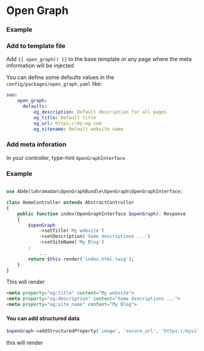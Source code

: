 # Open Graph

### Example

### Add to template file
Add ```{{ open_graph() }}``` to the base template or any page where the meta information will be injected

You can define some defaults values in the `config/packages/open_graph.yaml` like:
```yaml
seo:
    open_graph:
      defaults:
          og_description: Default description for all pages
          og_title: Default title
          og_url: https://my-og.com
          og_sitename: Default website name
```

### Add meta inforation
In your controller, type-hint `OpenGraphInterface`

### Example
```php

use Abdellahramadan\OpenGraphBundle\OpenGraph\OpenGraphInterface;

class HomeController extends AbstractController
{
    public function index(OpenGraphInterface $openGraph): Response
    {
        $openGraph
            ->setTitle('My website')
            ->setDescription('Some descriptions ...')
            ->setSiteName('My Blog')
        ;
            ...
        return $this-render('index.html.twig');
    }
}
```
This will render
```html
<meta property="og:title" content="My website">
<meta property="og:description" content="Some descriptions ...">
<meta property="og:site_name" content="My Blog">
```

#### You can add structured data
```php
$openGraph->addStructuredProperty('image', 'secure_url', 'https://mysite.com/test.jpg')
```
this will render 
